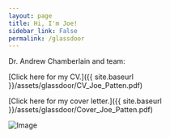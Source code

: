 ```yaml
---
layout: page
title: Hi, I'm Joe!
sidebar_link: False
permalink: /glassdoor
---
```

Dr. Andrew Chamberlain and team:

[Click here for my CV.]({{ site.baseurl }}/assets/glassdoor/CV_Joe_Patten.pdf)

[Click here for my cover letter.]({{ site.baseurl }}/assets/glassdoor/Cover_Joe_Patten.pdf)

![Image](../../assets/glassdoor/resume.png)